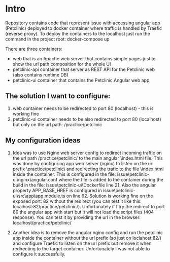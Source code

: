 # Intro
Repository contains code that represent issue with accessing angular app (Petclinic) deployed to docker container where traffic is handled by Traefic (reverse proxy).
To deploy the containers to the localhost just run the command in the project root: docker-compose up

There are three containers:
- web that is an Apache web server that contains simple pages just to show the url path composition for the whole UI
- petclinic-api container that server as REST API for the Petclinic web (also contains runtime DB)
- petclinic-ui container that contains the Petclinic Angular web app

## The solution I want to configure:
1. web container needs to be redirected to port 80 (localhost) - this is working fine
2. petclinic-ui container needs to be also redirected to port 80 (localhost) but only on the url path: /practice/petclinic 

## My configuration ideas
1. Idea was to use Nginx web server config to redirect incoming traffic on the url path /practice/petclinic/ to the main angular \index.html file. This was done by configuring app web server (nginx) to listen on the url prefix \practice\petclinic\ and redirecting the trafic to the file \index.html inside the container. This is configured in the file:
issue\petclinic-ui\nginx\angular.conf where the file is added to the container during the build in the file:
issue\petclinic-ui\Dockerfile line 21. Also the angular property APP_BASE_HREF is configured in issue\petclinic-ui\src\app\app.module.ts on line 62. Solution is working fine on the exposed port: 82 without the redirect (you can test it like this: localhost:82/practice/petclinic/). Unfortunately if I try the redirect to port 80 the angular app with start but it will not load the script files (404 response). You can test it by providing the url in the browser: localhost/practice/petclinic/

2. Another idea is to remove the angular nginx config and run the petclinic app inside the container without the url prefix (so just on loclahost:82/) and configure Traefic to listen on the url prefix but remove it when redirecting to the target container. Unfortunately I was not able to configure it successfully.
